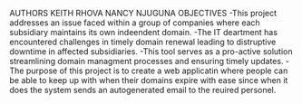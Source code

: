 AUTHORS
KEITH RHOVA
NANCY NJUGUNA
            OBJECTIVES
-This project addresses an issue faced within a group of companies where each subsidiary maintains its own indeendent domain.
-The IT deartment has encountered challenges in timely domain renewal leading to distruptive downtime in affected subsidiaries.
-This tool serves as a pro-active solution streamlining domain managment processes and ensuring timely updates.
-The purpose of this project is to create a web applicatin where people can be able to keep up with when their domains expire with ease since when it does the system sends an autogenerated email to the reuired personel.